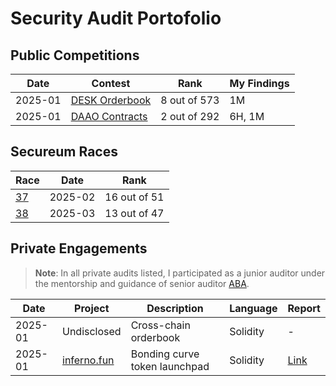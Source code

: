 # Security Audit Portofolio

## Public Competitions
| Date | Contest | Rank | My Findings |
|------|---------|------|-------------|
| 2025-01 | [DESK Orderbook](https://cantina.xyz/competitions/68d65682-ed04-48aa-969d-09a335de3748) | 8 out of 573 | 1M |
| 2025-01 | [DAAO Contracts](https://cantina.xyz/competitions/bd43bdd1-bc7f-473b-96c0-d35d37f3db33) | 2 out of 292 | 6H, 1M |

## Secureum Races
| Race | Date | Rank |
|------|------|------|
| [37](https://x.com/TheSecureum/status/1890620192998174732) | 2025-02 | 16 out of 51 |
| [38](https://x.com/TheSecureum/status/1898739794651517163) | 2025-03 | 13 out of 47 |

## Private Engagements
> **Note**: In all private audits listed, I participated as a junior auditor under the mentorship and guidance of senior auditor [ABA](https://github.com/abarbatei/).

| Date | Project | Description | Language | Report |
|------|---------|-------------|----------|--------|
| 2025-01 | Undisclosed | Cross-chain orderbook | Solidity | - |
| 2025-01 | [inferno.fun](https://inferno.fun/) | Bonding curve token launchpad | Solidity | [Link](https://github.com/silverologist/audits/blob/master/private/2025-01-27-inferno-dot-fun-x-ABA.pdf) |
